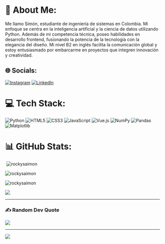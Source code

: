
# 💫 About Me:
Me llamo Simón, estudiante de ingeniería de sistemas en Colombia. Mi enfoque se centra en la inteligencia artificial y la ciencia de datos utilizando Python. Además de mi competencia técnica, poseo habilidades en desarrollo frontend, fusionando la potencia de la tecnología con la elegancia del diseño. Mi nivel B2 en inglés facilita la comunicación global y estoy entusiasmado por embarcarme en proyectos que integren innovación y creatividad.


## 🌐 Socials:
[![Instagram](https://img.shields.io/badge/Instagram-%23E4405F.svg?logo=Instagram&logoColor=white)](https://instagram.com/simonzf) [![LinkedIn](https://img.shields.io/badge/LinkedIn-%230077B5.svg?logo=linkedin&logoColor=white)](https://linkedin.com/in/simon-zapata-326067169/) 

# 💻 Tech Stack:
![Python](https://img.shields.io/badge/python-3670A0?style=flat&logo=python&logoColor=ffdd54) ![HTML5](https://img.shields.io/badge/html5-%23E34F26.svg?style=flat&logo=html5&logoColor=white) ![CSS3](https://img.shields.io/badge/css3-%231572B6.svg?style=flat&logo=css3&logoColor=white) ![JavaScript](https://img.shields.io/badge/javascript-%23323330.svg?style=flat&logo=javascript&logoColor=%23F7DF1E) ![Vue.js](https://img.shields.io/badge/vue.js-%2335495e.svg?style=flat&logo=vuedotjs&logoColor=%234FC08D) ![NumPy](https://img.shields.io/badge/numpy-%23013243.svg?style=flat&logo=numpy&logoColor=white) ![Pandas](https://img.shields.io/badge/pandas-%23150458.svg?style=flat&logo=pandas&logoColor=white) ![Matplotlib](https://img.shields.io/badge/Matplotlib-%23ffffff.svg?style=flat&logo=Matplotlib&logoColor=black)
# 📊 GitHub Stats:

<p>&nbsp;<img align="center" src="https://github-readme-stats.vercel.app/api?username=rockysaimon&show_icons=true&locale=en" alt="rockysaimon" /></p>

<p><img align="center" src="https://github-readme-streak-stats.herokuapp.com/?user=rockysaimon&" alt="rockysaimon" /></p>
<p><img align="center" src="https://github-readme-stats.vercel.app/api/top-langs?username=rockysaimon&show_icons=true&locale=en&layout=compact" alt="rockysaimon" /></p>

![](https://github-readme-stats.vercel.app/api?username=rockysaimon&theme=gotham&hide_border=false&include_all_commits=false&count_private=false)<br/>
<hr>

### ✍️ Random Dev Quote
![](https://quotes-github-readme.vercel.app/api?type=vetical&theme=dark)

---
[![](https://visitcount.itsvg.in/api?id=rockysaimon&icon=0&color=0)](https://visitcount.itsvg.in)

<!-- Proudly created with GPRM ( https://gprm.itsvg.in ) -->
